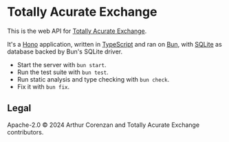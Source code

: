 # Totally Acurate Exchange

This is the web API for [Totally Acurate Exchange](https://totallyacurateexchange.crz.li).

It's a [Hono](https://hono.dev/) application, written in [TypeScript](https://www.typescriptlang.org) and ran on [Bun](https://bun.sh), with [SQLite](https://www.sqlite.org) as database backed by Bun's SQLite driver.

- Start the server with `bun start`.
- Run the test suite with `bun test`.
- Run static analysis and type checking with `bun check`.
- Fix it with `bun fix`.

## Legal

Apache-2.0 ©️ 2024 Arthur Corenzan and Totally Acurate Exchange contributors.
